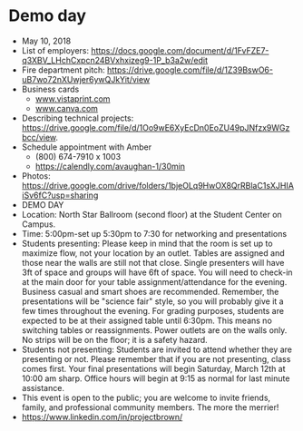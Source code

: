 # Demo day

* May 10, 2018
* List of employers: <https://docs.google.com/document/d/1FvFZE7-q3XBV_LHchCxpcn24BVxhxizeg9-1P_b3a2w/edit>
* Fire department pitch: <https://drive.google.com/file/d/1Z39BswO6-uB7wo72nXUwjer6ywQJkYit/view>
* Business cards
  * www.vistaprint.com
  * www.canva.com
* Describing technical projects: https://drive.google.com/file/d/1Oo9wE6XyEcDn0EoZU49pJNfzx9WGzbcc/view.
* Schedule appointment with Amber
  * (800) 674-7910 x 1003
  * https://calendly.com/avaughan-1/30min
* Photos: <https://drive.google.com/drive/folders/1bjeOLq9HwOX8QrRBlaC1sXJHIAiSv6fC?usp=sharing>
* DEMO DAY
* Location: North Star Ballroom (second floor) at the Student Center on Campus.
* Time: 5:00pm-set up 5:30pm to 7:30 for networking and presentations
* Students presenting: Please keep in mind that the room is set up to maximize flow, not your location by an outlet. Tables are assigned and those near the walls are still not that close. Single presenters will have 3ft of space and groups will have 6ft of space. You will need to check-in at the main door for your table assignment/attendance for the evening. Business casual and smart shoes are recommended. Remember, the presentations will be "science fair" style, so you will probably give it a few times throughout the evening. For grading purposes, students are expected to be at their assigned table until 6:30pm. This means no switching tables or reassignments. Power outlets are on the walls only. No strips will be on the floor; it is a safety hazard.
* Students not presenting: Students are invited to attend whether they are presenting or not. Please remember that if you are not presenting, class comes first. Your final presentations will begin Saturday, March 12th at 10:00 am sharp. Office hours will begin at 9:15 as normal for last minute assistance.
* This event is open to the public; you are welcome to invite friends, family, and professional community members. The more the merrier!
* <https://www.linkedin.com/in/projectbrown/>